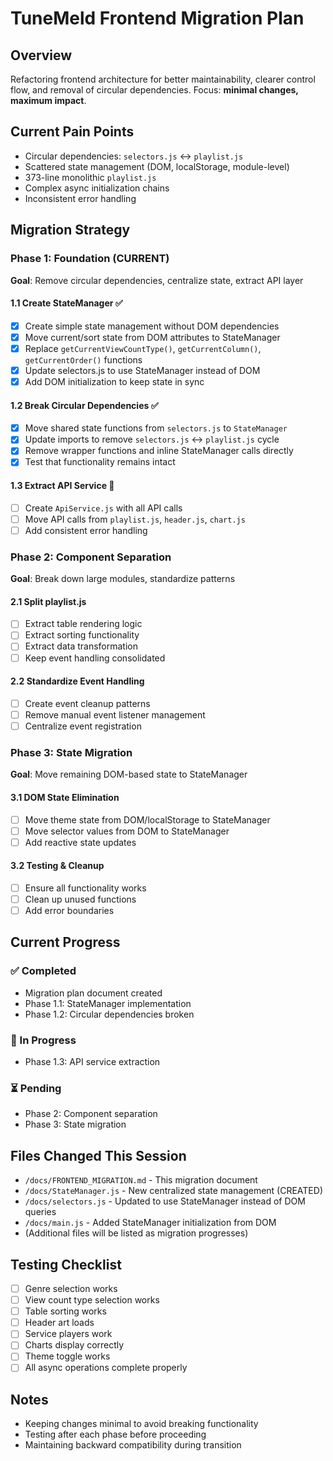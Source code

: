 # TuneMeld Frontend Migration Plan

## Overview

Refactoring frontend architecture for better maintainability, clearer control flow, and removal of circular dependencies. Focus: **minimal changes, maximum impact**.

## Current Pain Points

- Circular dependencies: `selectors.js` ↔ `playlist.js`
- Scattered state management (DOM, localStorage, module-level)
- 373-line monolithic `playlist.js`
- Complex async initialization chains
- Inconsistent error handling

## Migration Strategy

### Phase 1: Foundation (CURRENT)

**Goal**: Remove circular dependencies, centralize state, extract API layer

#### 1.1 Create StateManager ✅

- [x] Create simple state management without DOM dependencies
- [x] Move current/sort state from DOM attributes to StateManager
- [x] Replace `getCurrentViewCountType()`, `getCurrentColumn()`, `getCurrentOrder()` functions
- [x] Update selectors.js to use StateManager instead of DOM
- [x] Add DOM initialization to keep state in sync

#### 1.2 Break Circular Dependencies ✅

- [x] Move shared state functions from `selectors.js` to `StateManager`
- [x] Update imports to remove `selectors.js` ↔ `playlist.js` cycle
- [x] Remove wrapper functions and inline StateManager calls directly
- [x] Test that functionality remains intact

#### 1.3 Extract API Service 🔄

- [ ] Create `ApiService.js` with all API calls
- [ ] Move API calls from `playlist.js`, `header.js`, `chart.js`
- [ ] Add consistent error handling

### Phase 2: Component Separation

**Goal**: Break down large modules, standardize patterns

#### 2.1 Split playlist.js

- [ ] Extract table rendering logic
- [ ] Extract sorting functionality
- [ ] Extract data transformation
- [ ] Keep event handling consolidated

#### 2.2 Standardize Event Handling

- [ ] Create event cleanup patterns
- [ ] Remove manual event listener management
- [ ] Centralize event registration

### Phase 3: State Migration

**Goal**: Move remaining DOM-based state to StateManager

#### 3.1 DOM State Elimination

- [ ] Move theme state from DOM/localStorage to StateManager
- [ ] Move selector values from DOM to StateManager
- [ ] Add reactive state updates

#### 3.2 Testing & Cleanup

- [ ] Ensure all functionality works
- [ ] Clean up unused functions
- [ ] Add error boundaries

## Current Progress

### ✅ Completed

- Migration plan document created
- Phase 1.1: StateManager implementation
- Phase 1.2: Circular dependencies broken

### 🔄 In Progress

- Phase 1.3: API service extraction

### ⏳ Pending

- Phase 2: Component separation
- Phase 3: State migration

## Files Changed This Session

- `/docs/FRONTEND_MIGRATION.md` - This migration document
- `/docs/StateManager.js` - New centralized state management (CREATED)
- `/docs/selectors.js` - Updated to use StateManager instead of DOM queries
- `/docs/main.js` - Added StateManager initialization from DOM
- (Additional files will be listed as migration progresses)

## Testing Checklist

- [ ] Genre selection works
- [ ] View count type selection works
- [ ] Table sorting works
- [ ] Header art loads
- [ ] Service players work
- [ ] Charts display correctly
- [ ] Theme toggle works
- [ ] All async operations complete properly

## Notes

- Keeping changes minimal to avoid breaking functionality
- Testing after each phase before proceeding
- Maintaining backward compatibility during transition
